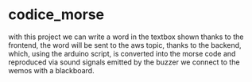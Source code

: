 # codice_morse
with this project we can write a word in the textbox shown thanks to the frontend, the word will be sent to the aws topic, thanks to the backend, which, using the arduino script, is converted into the morse code and reproduced via sound signals emitted by the buzzer we connect to the wemos with a blackboard.
